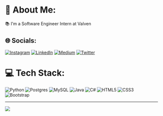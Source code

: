 # 💫 About Me:
📚 I'm a Software Engineer Intern at Valven<br>


## 🌐 Socials:
[![Instagram](https://img.shields.io/badge/Instagram-%23E4405F.svg?logo=Instagram&logoColor=white)](https://instagram.com/kamilsimsek.py) [![LinkedIn](https://img.shields.io/badge/LinkedIn-%230077B5.svg?logo=linkedin&logoColor=white)](https://linkedin.com/in/kamilsimsek) [![Medium](https://img.shields.io/badge/Medium-12100E?logo=medium&logoColor=white)](https://medium.com/@kamilsimsek) [![Twitter](https://img.shields.io/badge/Twitter-%231DA1F2.svg?logo=Twitter&logoColor=white)](https://twitter.com/kamilsimsek_py) 

# 💻 Tech Stack:
![Python](https://img.shields.io/badge/python-3670A0?style=flat&logo=python&logoColor=ffdd54) ![Postgres](https://img.shields.io/badge/postgres-%23316192.svg?style=flat&logo=postgresql&logoColor=white) ![MySQL](https://img.shields.io/badge/mysql-%2300f.svg?style=flat&logo=mysql&logoColor=white) ![Java](https://img.shields.io/badge/java-%23ED8B00.svg?style=flat&logo=java&logoColor=white) ![C#](https://img.shields.io/badge/c%23-%23239120.svg?style=flat&logo=c-sharp&logoColor=white) ![HTML5](https://img.shields.io/badge/html5-%23E34F26.svg?style=flat&logo=html5&logoColor=white) ![CSS3](https://img.shields.io/badge/css3-%231572B6.svg?style=flat&logo=css3&logoColor=white) ![Bootstrap](https://img.shields.io/badge/bootstrap-%23563D7C.svg?style=flat&logo=bootstrap&logoColor=white)

---
[![](https://visitcount.itsvg.in/api?id=kamilsimsek&icon=6&color=7)](https://visitcount.itsvg.in)
